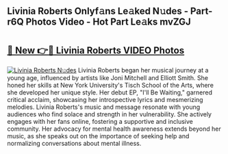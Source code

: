 ## Livinia Roberts Onlyf𝚊ns Le𝚊ked N𝚞des - Part-r6Q Photos Video - Hot Part Le𝚊ks mvZGJ

# <h2><a href="http://ab55428.deff.icu/?id=Livinia+Roberts">🔗 New 👉🔴 Livinia Roberts VIDEO Photos</a></h2>

[![Livinia Roberts N𝚞des](https://i.imgur.com/rIISA9y.gif)](http://ab55428.deff.icu/?id=Livinia+Roberts)
Livinia Roberts began her musical journey at a young age, influenced by artists like Joni Mitchell and Elliott Smith. She honed her skills at New York University's Tisch School of the Arts, where she developed her unique style. Her debut EP, "I'll Be Waiting," garnered critical acclaim, showcasing her introspective lyrics and mesmerizing melodies. Livinia Roberts's music and message resonate with young audiences who find solace and strength in her vulnerability. She actively engages with her fans online, fostering a supportive and inclusive community. Her advocacy for mental health awareness extends beyond her music, as she speaks out on the importance of seeking help and normalizing conversations about mental illness.
